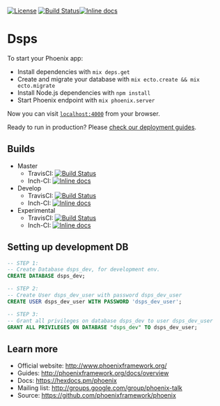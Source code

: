 [![License](https://img.shields.io/badge/License-Apache%202.0-blue.svg)](https://opensource.org/licenses/Apache-2.0) [![Build Status](https://travis-ci.org/norbertskakste/DSPS.svg?branch=master)](https://travis-ci.org/norbertskakste/DSPS)[![Inline docs](http://inch-ci.org/github/norbertskakste/DSPS.svg?branch=master)](http://inch-ci.org/github/norbertskakste/DSPS)

# Dsps
To start your Phoenix app:
  * Install dependencies with `mix deps.get`
  * Create and migrate your database with `mix ecto.create && mix ecto.migrate`
  * Install Node.js dependencies with `npm install`
  * Start Phoenix endpoint with `mix phoenix.server`

Now you can visit [`localhost:4000`](http://localhost:4000) from your browser.

Ready to run in production? Please [check our deployment guides](http://www.phoenixframework.org/docs/deployment).


## Builds

* Master
    * TravisCI: [![Build Status](https://travis-ci.org/norbertskakste/DSPS.svg?branch=master)](https://travis-ci.org/norbertskakste/DSPS)
    * Inch-CI: [![Inline docs](http://inch-ci.org/github/norbertskakste/DSPS.svg?branch=master)](http://inch-ci.org/github/norbertskakste/DSPS)
* Develop
    * TravisCI: [![Build Status](https://travis-ci.org/norbertskakste/DSPS.svg?branch=develop)](https://travis-ci.org/norbertskakste/DSPS)
    * Inch-CI: [![Inline docs](http://inch-ci.org/github/norbertskakste/DSPS.svg?branch=develop)](http://inch-ci.org/github/norbertskakste/DSPS)
* Experimental
    * TravisCI: [![Build Status](https://travis-ci.org/norbertskakste/DSPS.svg?branch=experimental)](https://travis-ci.org/norbertskakste/DSPS)
    * Inch-CI: [![Inline docs](http://inch-ci.org/github/norbertskakste/DSPS.svg?branch=experimental)](http://inch-ci.org/github/norbertskakste/DSPS)

## Setting up development DB

```sql
-- STEP 1:
-- Create Database dsps_dev, for development env.
CREATE DATABASE dsps_dev;

-- STEP 2:
-- Create User dsps_dev_user with password dsps_dev_user
CREATE USER dsps_dev_user WITH PASSWORD 'dsps_dev_user';

-- STEP 3:
-- Grant all privileges on database dsps_dev to user dsps_dev_user
GRANT ALL PRIVILEGES ON DATABASE "dsps_dev" TO dsps_dev_user;
```

## Learn more

  * Official website: http://www.phoenixframework.org/
  * Guides: http://phoenixframework.org/docs/overview
  * Docs: https://hexdocs.pm/phoenix
  * Mailing list: http://groups.google.com/group/phoenix-talk
  * Source: https://github.com/phoenixframework/phoenix
